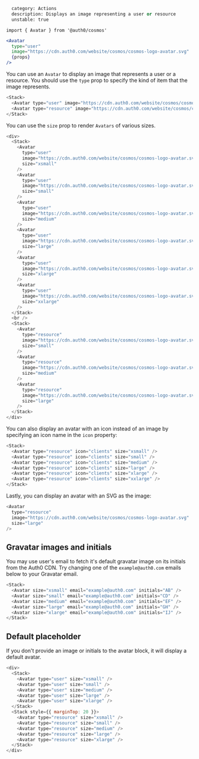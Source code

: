 ```meta
  category: Actions
  description: Displays an image representing a user or resource
  unstable: true
```

`import { Avatar } from '@auth0/cosmos'`

```jsx
<Avatar
  type="user"
  image="https://cdn.auth0.com/website/cosmos/cosmos-logo-avatar.svg"
  {props}
/>
```

You can use an `Avatar` to display an image that represents a user or a resource. You should use the `type` prop to specify the kind of item that the image represents.

```js
<Stack>
  <Avatar type="user" image="https://cdn.auth0.com/website/cosmos/cosmos-logo-avatar.svg" />
  <Avatar type="resource" image="https://cdn.auth0.com/website/cosmos/cosmos-logo-avatar.svg" />
</Stack>
```

You can use the `size` prop to render `Avatars` of various sizes.

```js
<div>
  <Stack>
    <Avatar
      type="user"
      image="https://cdn.auth0.com/website/cosmos/cosmos-logo-avatar.svg"
      size="xsmall"
    />
    <Avatar
      type="user"
      image="https://cdn.auth0.com/website/cosmos/cosmos-logo-avatar.svg"
      size="small"
    />
    <Avatar
      type="user"
      image="https://cdn.auth0.com/website/cosmos/cosmos-logo-avatar.svg"
      size="medium"
    />
    <Avatar
      type="user"
      image="https://cdn.auth0.com/website/cosmos/cosmos-logo-avatar.svg"
      size="large"
    />
    <Avatar
      type="user"
      image="https://cdn.auth0.com/website/cosmos/cosmos-logo-avatar.svg"
      size="xlarge"
    />
    <Avatar
      type="user"
      image="https://cdn.auth0.com/website/cosmos/cosmos-logo-avatar.svg"
      size="xxlarge"
    />
  </Stack>
  <br />
  <Stack>
    <Avatar
      type="resource"
      image="https://cdn.auth0.com/website/cosmos/cosmos-logo-avatar.svg"
      size="small"
    />
    <Avatar
      type="resource"
      image="https://cdn.auth0.com/website/cosmos/cosmos-logo-avatar.svg"
      size="medium"
    />
    <Avatar
      type="resource"
      image="https://cdn.auth0.com/website/cosmos/cosmos-logo-avatar.svg"
      size="large"
    />
  </Stack>
</div>
```

You can also display an avatar with an icon instead of an image by specifying an icon name in the `icon` property:

```js
<Stack>
  <Avatar type="resource" icon="clients" size="xsmall" />
  <Avatar type="resource" icon="clients" size="small" />
  <Avatar type="resource" icon="clients" size="medium" />
  <Avatar type="resource" icon="clients" size="large" />
  <Avatar type="resource" icon="clients" size="xlarge" />
  <Avatar type="resource" icon="clients" size="xxlarge" />
</Stack>
```

Lastly, you can display an avatar with an SVG as the image:

```js
<Avatar
  type="resource"
  image="https://cdn.auth0.com/website/cosmos/cosmos-logo-avatar.svg"
  size="large"
/>
```

## Gravatar images and initials

You may use user's email to fetch it's default gravatar image on its initials from the Auth0 CDN. Try changing one of the `example@auth0.com` emails below to your Gravatar email.

```js
<Stack>
  <Avatar size="xsmall" email="example@auth0.com" initials="AB" />
  <Avatar size="small" email="example@auth0.com" initials="CD" />
  <Avatar size="medium" email="example@auth0.com" initials="EF" />
  <Avatar size="large" email="example@auth0.com" initials="GH" />
  <Avatar size="xlarge" email="example@auth0.com" initials="IJ" />
</Stack>
```

## Default placeholder

If you don't provide an image or initials to the avatar block, it will display a default avatar.

```js
<div>
  <Stack>
    <Avatar type="user" size="xsmall" />
    <Avatar type="user" size="small" />
    <Avatar type="user" size="medium" />
    <Avatar type="user" size="large" />
    <Avatar type="user" size="xlarge" />
  </Stack>
  <Stack style={{ marginTop: 20 }}>
    <Avatar type="resource" size="xsmall" />
    <Avatar type="resource" size="small" />
    <Avatar type="resource" size="medium" />
    <Avatar type="resource" size="large" />
    <Avatar type="resource" size="xlarge" />
  </Stack>
</div>
```
